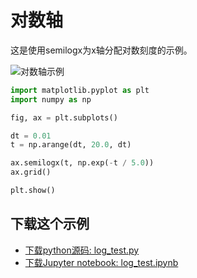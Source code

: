 # 对数轴

这是使用semilogx为x轴分配对数刻度的示例。

![对数轴示例](https://matplotlib.org/_images/sphx_glr_log_test_001.png)

```python
import matplotlib.pyplot as plt
import numpy as np

fig, ax = plt.subplots()

dt = 0.01
t = np.arange(dt, 20.0, dt)

ax.semilogx(t, np.exp(-t / 5.0))
ax.grid()

plt.show()
```

## 下载这个示例
            
- [下载python源码: log_test.py](https://matplotlib.org/_downloads/log_test.py)
- [下载Jupyter notebook: log_test.ipynb](https://matplotlib.org/_downloads/log_test.ipynb)
